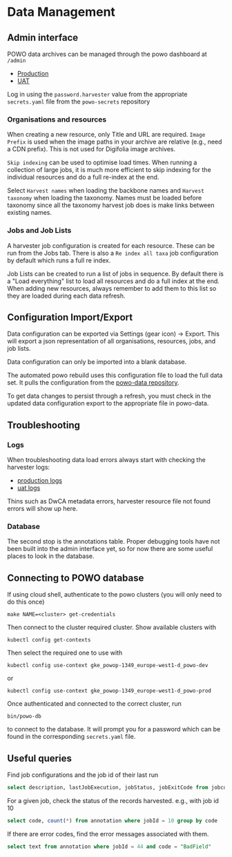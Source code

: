 # Data Management

## Admin interface 

POWO data archives can be managed through the powo dashboard at `/admin`

  * [Production](http://plantsoftheworldonline.org/admin)
  * [UAT](http://plantsoftheworld.online/admin)

Log in using the `password.harvester` value from the appropriate `secrets.yaml` file
from the `powo-secrets` repository

### Organisations and resources

When creating a new resource, only Title and URL are required. `Image Prefix` is used when
the image paths in your archive are relative (e.g., need a CDN prefix). This is not used
for Digifolia image archives.

`Skip indexing` can be used to optimise load times. When running a collection of large
jobs, it is much more efficient to skip indexing for the individual resources and do a
full re-index at the end.

Select `Harvest names` when loading the backbone names and `Harvest taxonomy` when
loading the taxonomy. Names must be loaded before taxonomy since all the taxonomy
harvest job does is make links between existing names.

### Jobs and Job Lists

A harvester job configuration is created for each resource. These can be run from the
Jobs tab. There is also a `Re index all taxa` job configuration by default which runs a
full re index. 

Job Lists can be created to run a list of jobs in sequence. By default there is a "Load
everything" list to load all resources and do a full index at the end. When adding new
resources, always remember to add them to this list so they are loaded during each data
refresh.

## Configuration Import/Export

Data configuration can be exported via Settings (gear icon) -> Export. This will export
a json representation of all organisations, resources, jobs, and job lists. 

Data configuration can only be imported into a blank database.

The automated powo rebuild uses this configuration file to load the full data set. It
pulls the configuration from the [powo-data
repository](https://github.com/RBGKew/powo-data). 

To get data changes to persist through a refresh, you must check in the updated data
configuration export to the appropriate file in powo-data.
 
## Troubleshooting


### Logs

When troubleshooting data load errors always start with checking the harvester logs:

  * [production
  logs](https://console.cloud.google.com/logs/viewer?project=powop-1349&interval=P1D&advancedFilter=resource.type%3D%22k8s_container%22%0Aresource.labels.cluster_name%3D%22powo-prod%22%0Aresource.labels.container_name%3D%22harvester%22%0A)
  * [uat logs](https://console.cloud.google.com/logs/viewer?project=powop-1349&interval=P1D&advancedFilter=resource.type%3D%22k8s_container%22%0Aresource.labels.cluster_name%3D%22powo-dev%22%0Aresource.labels.container_name%3D%22harvester%22%0A)

Thins such as DwCA metadata errors, harvester resource file not found errors will show
up here.

### Database

The second stop is the annotations table. Proper debugging tools have not been built
into the admin interface yet, so for now there are some useful places to look in the database.

## Connecting to POWO database

If using cloud shell, authenticate to the powo clusters (you will only need to do this once)

    make NAME=<cluster> get-credentials

Then connect to the cluster required cluster. Show available clusters with

    kubectl config get-contexts

Then select the required one to use with 

    kubectl config use-context gke_powop-1349_europe-west1-d_powo-dev

or

    kubectl config use-context gke_powop-1349_europe-west1-d_powo-prod

Once authenticated and connected to the correct cluster, run

    bin/powo-db

to connect to the database. It will prompt you for a password which can be
found in the corresponding `secrets.yaml` file.

## Useful queries

Find job configurations and the job id of their last run

~~~~sql
select description, lastJobExecution, jobStatus, jobExitCode from jobconfiguration
~~~~

For a given job, check the status of the records harvested. e.g., with job id 10

~~~~sql
select code, count(*) from annotation where jobId = 10 group by code
~~~~

If there are error codes, find the error messages associated with them.

~~~~sql
select text from annotation where jobId = 44 and code = "BadField"
~~~~
